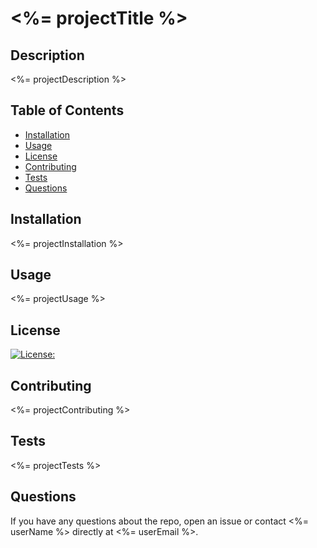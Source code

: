 # <%= projectTitle %>

## Description

<%= projectDescription %>

## Table of Contents

- [Installation](#installation)
- [Usage](#usage)
- [License](#license)
- [Contributing](#contributing)
- [Tests](#tests)
- [Questions](#questions)

## Installation

<%= projectInstallation %>

## Usage

<%= projectUsage %>

## License

[![License: <LICENSE>](https://img.shields.io/badge/License-<LICENSE>-<COLOR>.svg)](<LINK>)


## Contributing

<%= projectContributing %>

## Tests

<%= projectTests %>

## Questions

If you have any questions about the repo, open an issue or contact <%= userName %> directly at <%= userEmail %>.
